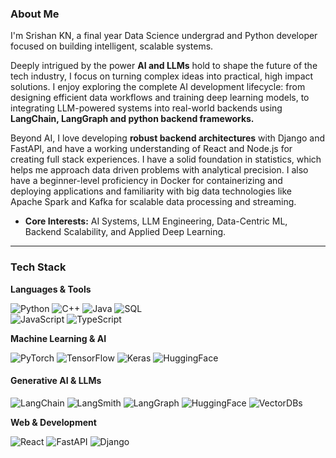 ### About Me
I'm Srishan KN, a final year Data Science undergrad and Python developer focused on building intelligent, scalable systems.

Deeply intrigued by the power **AI and LLMs** hold to shape the future of the tech industry, I focus on turning complex ideas into practical, high impact solutions. 
I enjoy exploring the complete AI development lifecycle: from designing efficient data workflows and training deep learning models, to integrating LLM-powered systems into real-world backends using **LangChain, LangGraph and python backend frameworks.**

Beyond AI, I love developing **robust backend architectures** with Django and FastAPI, and have a working understanding of React and Node.js for creating full stack experiences.
I have a solid foundation in statistics, which helps me approach data driven problems with analytical precision. I also have a beginner-level proficiency in Docker for containerizing and deploying applications and familiarity with big data technologies like Apache Spark and Kafka for scalable data processing and streaming.

- **Core Interests:** AI Systems, LLM Engineering, Data-Centric ML, Backend Scalability, and Applied Deep Learning.

---

###  Tech Stack
**Languages & Tools**  

![Python](https://img.shields.io/badge/Python-3776AB?style=flat&logo=python&logoColor=white) 
![C++](https://img.shields.io/badge/C++-00599C?style=flat&logo=c%2B%2B&logoColor=white) 
![Java](https://img.shields.io/badge/Java-007396?style=flat&logo=java&logoColor=white) 
![SQL](https://img.shields.io/badge/SQL-4479A1?style=flat&logo=postgresql&logoColor=white)  
![JavaScript](https://img.shields.io/badge/JavaScript-F7DF1E?style=flat&logo=javascript&logoColor=black) 
![TypeScript](https://img.shields.io/badge/TypeScript-3178C6?style=flat&logo=typescript&logoColor=white)  

**Machine Learning & AI**  

![PyTorch](https://img.shields.io/badge/PyTorch-F05032?style=flat&logo=pytorch&logoColor=white) 
![TensorFlow](https://img.shields.io/badge/TensorFlow-FF6F00?style=flat&logo=tensorflow&logoColor=white) 
![Keras](https://img.shields.io/badge/Keras-D00000?style=flat&logo=keras&logoColor=white) 
![HuggingFace](https://img.shields.io/badge/HuggingFace-FF9900?style=flat&logo=huggingface&logoColor=white)  

#### Generative AI & LLMs
![LangChain](https://img.shields.io/badge/LangChain-1C3C3C?style=flat&logo=chainlink&logoColor=white)
![LangSmith](https://img.shields.io/badge/LangSmith-00897B?style=flat&logo=airtable&logoColor=white)
![LangGraph](https://img.shields.io/badge/LangGraph-4A148C?style=flat&logo=graph&logoColor=white)
![HuggingFace](https://img.shields.io/badge/HuggingFace-FFB000?style=flat&logo=huggingface&logoColor=white)
![VectorDBs](https://img.shields.io/badge/Vector%20Databases-Qdrant%20%7C%20Pinecone%20%7C%20FAISS-blue?style=flat)

**Web & Development**  

![React](https://img.shields.io/badge/React-61DAFB?style=flat&logo=react&logoColor=black) 
![FastAPI](https://img.shields.io/badge/FastAPI-009688?style=flat&logo=fastapi&logoColor=white) 
![Django](https://img.shields.io/badge/Django-092E20?style=flat&logo=django&logoColor=white) 


